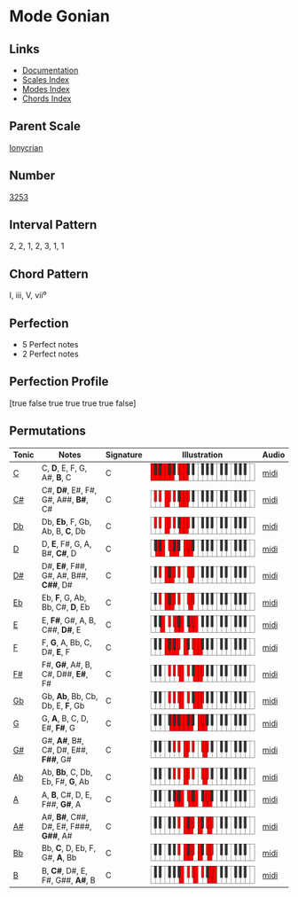 # Mode Gonian

## Links

- [Documentation](index.md)
- [Scales Index](Scales.md)
- [Modes Index](Modes.md)
- [Chords Index](Chords.md)

## Parent Scale

[Ionycrian](ScaleIonycrian.md)

## Number

[3253](https://ianring.com/musictheory/scales/3253)

## Interval Pattern

2, 2, 1, 2, 3, 1, 1

## Chord Pattern

I, iii, V, vii⁰

## Perfection

- 5 Perfect notes
- 2 Perfect notes

## Perfection Profile

[true false true true true true false]

## Permutations

| Tonic | Notes | Signature | Illustration | Audio |
|-------|-------|-----------|--------------|-------|
| [C](ModeCNaturalGonian.md) | C, **D**, E, F, G, A#, **B**, C | C | ![CNaturalGonian](ModeCNaturalGonian.png) | [midi](https://github.com/edipermadi/music/blob/main/docs/ModeCNaturalGonian.mid?raw=true) |
| [C#](ModeCSharpGonian.md) | C#, **D#**, E#, F#, G#, A##, **B#**, C# | C | ![CSharpGonian](ModeCSharpGonian.png) | [midi](https://github.com/edipermadi/music/blob/main/docs/ModeCSharpGonian.mid?raw=true) |
| [Db](ModeDFlatGonian.md) | Db, **Eb**, F, Gb, Ab, B, **C**, Db | C | ![DFlatGonian](ModeDFlatGonian.png) | [midi](https://github.com/edipermadi/music/blob/main/docs/ModeDFlatGonian.mid?raw=true) |
| [D](ModeDNaturalGonian.md) | D, **E**, F#, G, A, B#, **C#**, D | C | ![DNaturalGonian](ModeDNaturalGonian.png) | [midi](https://github.com/edipermadi/music/blob/main/docs/ModeDNaturalGonian.mid?raw=true) |
| [D#](ModeDSharpGonian.md) | D#, **E#**, F##, G#, A#, B##, **C##**, D# | C | ![DSharpGonian](ModeDSharpGonian.png) | [midi](https://github.com/edipermadi/music/blob/main/docs/ModeDSharpGonian.mid?raw=true) |
| [Eb](ModeEFlatGonian.md) | Eb, **F**, G, Ab, Bb, C#, **D**, Eb | C | ![EFlatGonian](ModeEFlatGonian.png) | [midi](https://github.com/edipermadi/music/blob/main/docs/ModeEFlatGonian.mid?raw=true) |
| [E](ModeENaturalGonian.md) | E, **F#**, G#, A, B, C##, **D#**, E | C | ![ENaturalGonian](ModeENaturalGonian.png) | [midi](https://github.com/edipermadi/music/blob/main/docs/ModeENaturalGonian.mid?raw=true) |
| [F](ModeFNaturalGonian.md) | F, **G**, A, Bb, C, D#, **E**, F | C | ![FNaturalGonian](ModeFNaturalGonian.png) | [midi](https://github.com/edipermadi/music/blob/main/docs/ModeFNaturalGonian.mid?raw=true) |
| [F#](ModeFSharpGonian.md) | F#, **G#**, A#, B, C#, D##, **E#**, F# | C | ![FSharpGonian](ModeFSharpGonian.png) | [midi](https://github.com/edipermadi/music/blob/main/docs/ModeFSharpGonian.mid?raw=true) |
| [Gb](ModeGFlatGonian.md) | Gb, **Ab**, Bb, Cb, Db, E, **F**, Gb | C | ![GFlatGonian](ModeGFlatGonian.png) | [midi](https://github.com/edipermadi/music/blob/main/docs/ModeGFlatGonian.mid?raw=true) |
| [G](ModeGNaturalGonian.md) | G, **A**, B, C, D, E#, **F#**, G | C | ![GNaturalGonian](ModeGNaturalGonian.png) | [midi](https://github.com/edipermadi/music/blob/main/docs/ModeGNaturalGonian.mid?raw=true) |
| [G#](ModeGSharpGonian.md) | G#, **A#**, B#, C#, D#, E##, **F##**, G# | C | ![GSharpGonian](ModeGSharpGonian.png) | [midi](https://github.com/edipermadi/music/blob/main/docs/ModeGSharpGonian.mid?raw=true) |
| [Ab](ModeAFlatGonian.md) | Ab, **Bb**, C, Db, Eb, F#, **G**, Ab | C | ![AFlatGonian](ModeAFlatGonian.png) | [midi](https://github.com/edipermadi/music/blob/main/docs/ModeAFlatGonian.mid?raw=true) |
| [A](ModeANaturalGonian.md) | A, **B**, C#, D, E, F##, **G#**, A | C | ![ANaturalGonian](ModeANaturalGonian.png) | [midi](https://github.com/edipermadi/music/blob/main/docs/ModeANaturalGonian.mid?raw=true) |
| [A#](ModeASharpGonian.md) | A#, **B#**, C##, D#, E#, F###, **G##**, A# | C | ![ASharpGonian](ModeASharpGonian.png) | [midi](https://github.com/edipermadi/music/blob/main/docs/ModeASharpGonian.mid?raw=true) |
| [Bb](ModeBFlatGonian.md) | Bb, **C**, D, Eb, F, G#, **A**, Bb | C | ![BFlatGonian](ModeBFlatGonian.png) | [midi](https://github.com/edipermadi/music/blob/main/docs/ModeBFlatGonian.mid?raw=true) |
| [B](ModeBNaturalGonian.md) | B, **C#**, D#, E, F#, G##, **A#**, B | C | ![BNaturalGonian](ModeBNaturalGonian.png) | [midi](https://github.com/edipermadi/music/blob/main/docs/ModeBNaturalGonian.mid?raw=true) |
